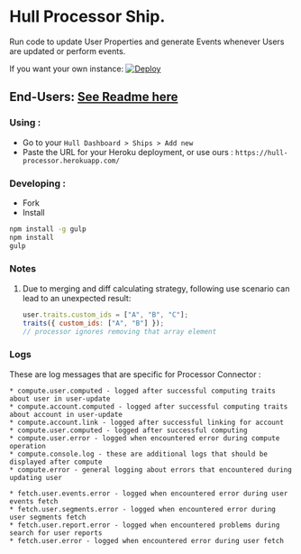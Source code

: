 
# Hull Processor Ship.

Run code to update User Properties and generate Events whenever Users are updated or perform events.

If you want your own instance: [![Deploy](https://www.herokucdn.com/deploy/button.png)](https://heroku.com/deploy?template=https://github.com/hull-ships/hull-processor)

End-Users: [See Readme here](https://dashboard.hullapp.io/readme?url=https://hull-processor.herokuapp.com)
---

### Using :

- Go to your `Hull Dashboard > Ships > Add new`
- Paste the URL for your Heroku deployment, or use ours : `https://hull-processor.herokuapp.com/`

### Developing :

- Fork
- Install

```sh
npm install -g gulp
npm install
gulp
```

### Notes

1. Due to merging and diff calculating strategy, following use scenario can lead to an unexpected result:
    ```js
    user.traits.custom_ids = ["A", "B", "C"];
    traits({ custom_ids: ["A", "B"] });
    // processor ignores removing that array element
    ```

### Logs

  These are log messages that are specific for Processor Connector :

    * compute.user.computed - logged after successful computing traits about user in user-update
    * compute.account.computed - logged after successful computing traits about account in user-update
    * compute.account.link - logged after successful linking for account
    * compute.user.computed - logged after successful computing
    * compute.user.error - logged when encountered error during compute operation
    * compute.console.log - these are additional logs that should be displayed after compute
    * compute.error - general logging about errors that encountered during updating user

    * fetch.user.events.error - logged when encountered error during user events fetch
    * fetch.user.segments.error - logged when encountered error during user segments fetch
    * fetch.user.report.error - logged when encountered problems during search for user reports
    * fetch.user.error - logged when encountered error during user fetch


